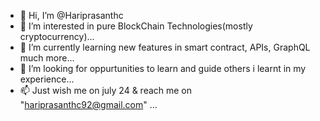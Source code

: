 - 👋 Hi, I’m @Hariprasanthc
- 👀 I’m interested in pure BlockChain Technologies(mostly cryptocurrency)...
- 🌱 I’m currently learning new features in smart contract, APIs, GraphQL much more...
- 💞️ I’m looking for oppurtunities to learn and guide others i learnt in my experience...
- 📫 Just wish me on july 24 & reach me on "hariprasanthc92@gmail.com" ...

<!---
Hariprasanthc/Hariprasanthc is a ✨ special ✨ repository because its `README.md` (this file) appears on your GitHub profile.
You can click the Preview link to take a look at your changes.
--->
